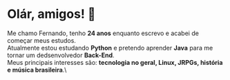 # Olár, amigos! 👋

Me chamo Fernando, tenho **24 anos** enquanto escrevo e acabei de começar meus estudos.\
Atualmente estou estudando **Python** e pretendo aprender **Java** para me tornar um dedsenvolvedor **Back-End**.\
Meus principais interesses são: **tecnologia no geral, Linux, JRPGs, história e música brasileira**.\

<!--
**minskyminsk/minskyminsk** is a ✨ _special_ ✨ repository because its `README.md` (this file) appears on your GitHub profile.

Here are some ideas to get you started:

- 🔭 I’m currently working on ...
- 🌱 I’m currently learning ...
- 👯 I’m looking to collaborate on ...
- 🤔 I’m looking for help with ...
- 💬 Ask me about ...
- 📫 How to reach me: ...
- 😄 Pronouns: ...
- ⚡ Fun fact: ...
-->
